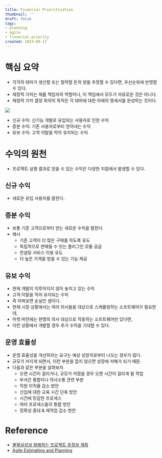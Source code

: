```yaml
---
title: Financial Prioritization
thumbnail: ''
draft: false
tags:
- planning
- agile
- financial-priority
created: 2023-09-17
---
```


# 핵심 요약

* 각각의 테마가 생산할 또는 절약할 돈의 양을 추정할 수 있다면, 우선순위에 반영할 수 있다.
* 재정적 가치는 제품 책임자의 역할이나, 이 책임에서 모두가 자유로운 것은 아니다.
* 재정적 가치 결정 회의의 목적은 각 테마에 대한 아래의 명세서를 완성하는 것이다.

![](AgileEstimatingAndPlanning_10_FinancialPrioritization_0.png)

* 신규 수익: 신기능 개발로 유입되는 사용자로 인한 수익
* 증분 수익: 기존 사용자로부터 얻어내는 수익
* 유보 수익: 고객 이탈을 막아 유지되는 수익

# 수익의 원천

* 프로젝트 실행 결과로 얻을 수 있는 수익은 다양한 지점에서 발생할 수 있다.

## 신규 수익

* 새로운 유입 사용자를 말한다.

## 증분 수익

* 보통 기존 고객으로부터 얻는 새로운 수익을 말한다.
* 예시
  * 기존 고객이 더 많은 구매를 하도록 유도
  * 독립적으로 판매될 수 잇는 플러그인 모듈 공급
  * 컨설팅 서비스 이용 유도
  * 더 높은 가격을 받을 수 있는 기능 제공

## 유보 수익

* 현재 개발이 이루어지지 않아 놓치고 있는 수익
* 고객 이탈을 막아 유지되는 수익
* 즉 어찌보면 손실인 셈이다.
* 현재 시장 상황에서는 여러 의사들을 대상으로 스케쥴링하는 소프트웨어가 필요한데,
* 마켓 버전에는 한명의 의사 대상으로 작동하는 소프트웨어만 있다면,
* 이런 상황에서 개발할 경우 추가 수익을 기대할 수 있다.

## 운영 효율성

* 운영 효율성을 개선하자는 요구는 예상 성장치로부터 나오는 경우가 많다.
* 규모가 커지게 되면서, 이런 부분을 잡지 않으면 성장에 저해가 되기 때문.
* 다음과 같은 부분을 살펴보자.
  * 오랜 시간이 걸리거나, 규모가 커졌을 경우 오랜 시간이 걸리게 될 작업
  * 부서간 통합이나 의사소통 관련 부분
  * 직원 이직율 감소 방안
  * 신입에 대한 교육 시간 단축 방안
  * 시간에 민감한 프로세스
  * 여러 프로세스들의 통합 방안
  * 정확성 증대 & 재작업 감소 방안

# Reference

* [불확실성과 화해하는 프로젝트 추정과 계획](http://www.yes24.com/Product/Goods/3067853)
* [Agile Estimating and Planning](https://www.amazon.com/Agile-Estimating-Planning-Mike-Cohn/dp/0131479415)
